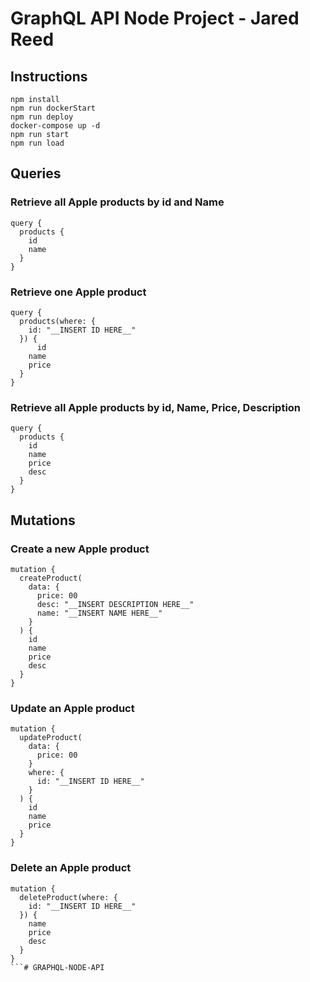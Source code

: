 # GraphQL API Node Project - Jared Reed

## Instructions

```
npm install
npm run dockerStart
npm run deploy
docker-compose up -d
npm run start
npm run load
```
## Queries

### Retrieve all Apple products by id and Name
```
query {
  products {
    id
    name
  }
}
```
### Retrieve one Apple product
```
query {
  products(where: {
    id: "__INSERT ID HERE__"
  }) {
	  id
    name
    price
  }
}
```
### Retrieve all Apple products by id, Name, Price, Description
```
query {
  products {
    id
    name
    price
    desc
  }
}
```
## Mutations

### Create a new Apple product
```
mutation {
  createProduct(
    data: {
      price: 00
      desc: "__INSERT DESCRIPTION HERE__"
      name: "__INSERT NAME HERE__"
    }
  ) {
    id
    name
    price
    desc
  }
}
```
### Update an Apple product
```
mutation {
  updateProduct(
    data: {
      price: 00
    }
    where: {
      id: "__INSERT ID HERE__"
    }
  ) {
    id
    name
    price
  }
}
```
### Delete an Apple product
```
mutation {
  deleteProduct(where: {
    id: "__INSERT ID HERE__"
  }) {
    name
    price
    desc
  }
}
```# GRAPHQL-NODE-API

